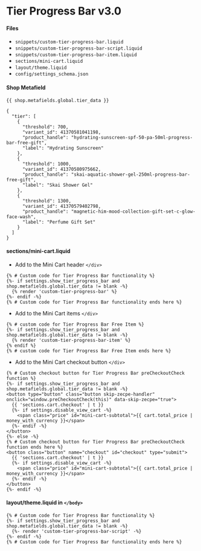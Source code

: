 # Tier Progress Bar v3.0

#### Files
- `snippets/custom-tier-progress-bar.liquid`
- `snippets/custom-tier-progress-bar-script.liquid`
- `snippets/custom-tier-progress-bar-item.liquid`
- `sections/mini-cart.liquid`
- `layout/theme.liquid`
- `config/settings_schema.json`
  
#### Shop Metafield
`{{ shop.metafields.global.tier_data }}`
```
{
  "tier": [
    {
      "threshold": 700,
      "variant_id": 41370581041198,
      "product_handle": "hydrating-sunscreen-spf-50-pa-50ml-progress-bar-free-gift",
      "label": "Hydrating Sunscreen"
    },
    {
      "threshold": 1000,
      "variant_id": 41370580975662,
      "product_handle": "skai-aquatic-shower-gel-250ml-progress-bar-free-gift",
      "label": "Skai Shower Gel"
    },
    {
      "threshold": 1300,
      "variant_id": 41370579402798,
      "product_handle": "magnetic-him-mood-collection-gift-set-c-glow-face-wash",
      "label": "Perfume Gift Set"
    }
  ]
}
```
#### sections/mini-cart.liquid
 - Add to the Mini Cart header `</div>`
```
{% # Custom code for Tier Progress Bar functionality %}
{%- if settings.show_tier_progress_bar and shop.metafields.global.tier_data != blank -%}
  {% render 'custom-tier-progress-bar' %}
{%- endif -%}
{% # Custom code for Tier Progress Bar functionality ends here %}
```
 - Add to the Mini Cart items `</div>`
```
{% # custom code for Tier Progress Bar Free Item %}
{%- if settings.show_tier_progress_bar and shop.metafields.global.tier_data != blank -%}
  {% render 'custom-tier-progress-bar-item' %}
{% endif %}  
{% # custom code for Tier Progress Bar Free Item ends here %}
```
- Add to the Mini Cart checkout button `</div>`
```
{% # Custom checkout button for Tier Progress Bar preCheckoutCheck function %}
{%- if settings.show_tier_progress_bar and shop.metafields.global.tier_data != blank -%}
<button type="button" class="button skip-zecpe-handler" onclick="window.preCheckoutCheck(this)" data-skip-zecpe="true">
  {{ 'sections.cart.checkout' | t }}
  {%- if settings.disable_view_cart -%}
    <span class="price" id="mini-cart-subtotal">{{ cart.total_price | money_with_currency }}</span>
  {%- endif -%}
</button>
{%- else -%}
{% # Custom checkout button for Tier Progress Bar preCheckoutCheck function ends here %}
<button class="button" name="checkout" id="checkout" type="submit">
  {{ 'sections.cart.checkout' | t }}
  {%- if settings.disable_view_cart -%}
    <span class="price" id="mini-cart-subtotal">{{ cart.total_price | money_with_currency }}</span>
  {%- endif -%}
</button>
{%- endif -%}
```
#### layout/theme.liquid in `</body>`
```
{% # Custom code for Tier Progress Bar functionality %}
{%- if settings.show_tier_progress_bar and shop.metafields.global.tier_data != blank -%}
  {%- render 'custom-tier-progress-bar-script' -%}
{%- endif -%}
{% # Custom code for Tier Progress Bar functionality ends here %}
```
